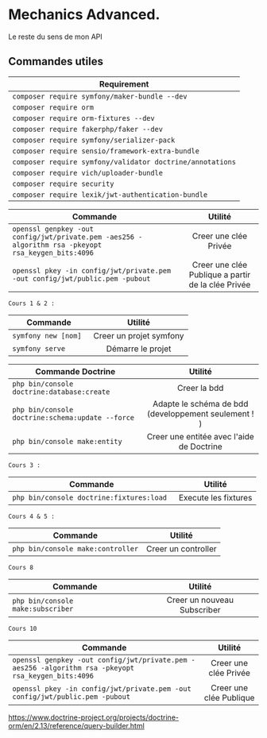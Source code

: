 
# Mechanics Advanced.

Le reste du sens de mon API

## Commandes utiles

| Requirement      |
| ------------- |
| `composer require symfony/maker-bundle --dev`|
| `composer require orm`     |
| `composer require orm-fixtures --dev`     |
| `composer require fakerphp/faker --dev` |
| `composer require symfony/serializer-pack` |
| `composer require sensio/framework-extra-bundle` |
| `composer require symfony/validator doctrine/annotations` |
| `composer require vich/uploader-bundle` |
| `composer require security` |
| `composer require lexik/jwt-authentication-bundle` |

| Commande      | Utilité       | 
| ------------- |:-------------:| 
| `openssl genpkey -out config/jwt/private.pem -aes256 -algorithm rsa -pkeyopt rsa_keygen_bits:4096`     | Creer une clée Privée     | 
| `openssl pkey -in config/jwt/private.pem -out config/jwt/public.pem -pubout`     | Creer une clée Publique a partir de la clée Privée | 

    Cours 1 & 2 :

| Commande      | Utilité       | 
| ------------- |:-------------:| 
| `symfony new [nom] `| Creer un projet symfony |
| `symfony serve`     | Démarre le projet      | 

| Commande  Doctrine    | Utilité       | 
| ------------- |:-------------:| 
| `php bin/console doctrine:database:create`     | Creer la bdd      | 
| `php bin/console doctrine:schema:update --force`| Adapte le schéma de bdd (developpement seulement ! ) |
| `php bin/console make:entity`     | Creer une entitée avec l'aide de Doctrine    | 


    Cours 3 :

| Commande      | Utilité       | 
| ------------- |:-------------:| 
| `php bin/console doctrine:fixtures:load `| Execute les fixtures |


    Cours 4 & 5 :

| Commande      | Utilité       | 
| ------------- |:-------------:| 
| `php bin/console make:controller` | Creer un controller |


    Cours 8
    
| Commande      | Utilité       | 
| ------------- |:-------------:| 
| `php bin/console make:subscriber`| Creer un nouveau Subscriber |

    Cours 10

| Commande      | Utilité       | 
| ------------- |:-------------:| 
| `openssl genpkey -out config/jwt/private.pem -aes256 -algorithm rsa -pkeyopt rsa_keygen_bits:4096`     | Creer une clée Privée     | 
| `openssl pkey -in config/jwt/private.pem -out config/jwt/public.pem -pubout`     | Creer une clée Publique     | 


https://www.doctrine-project.org/projects/doctrine-orm/en/2.13/reference/query-builder.html
